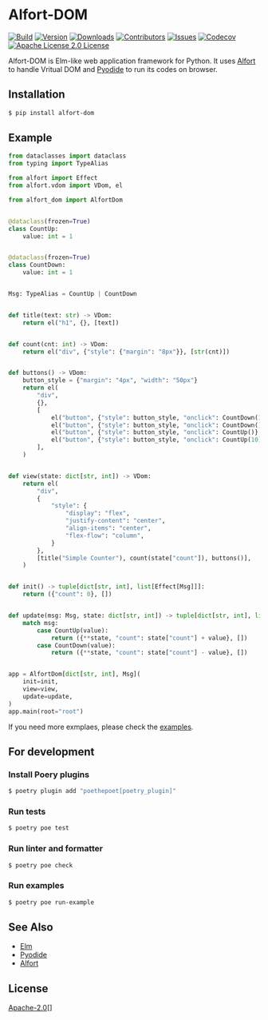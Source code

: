 # Alfort-DOM
[![Build][build-shiled]][build-url]
[![Version][version-shield]][version-url]
[![Downloads][download-shield]][download-url]
[![Contributors][contributors-shield]][contributors-url]
[![Issues][issues-shield]][issues-url]
[![Codecov][codecov-shield]][codecov-url]
[![Apache License 2.0 License][license-shield]][license-url]

Alfort-DOM is Elm-like web application framework for Python. It uses [Alfort](https://github.com/ar90n/alfort) to handle Vritual DOM and [Pyodide](https://pyodide.org/en/stable/) to run its codes on browser.

## Installation
```bash
$ pip install alfort-dom
```

## Example
```python
from dataclasses import dataclass
from typing import TypeAlias

from alfort import Effect
from alfort.vdom import VDom, el

from alfort_dom import AlfortDom


@dataclass(frozen=True)
class CountUp:
    value: int = 1


@dataclass(frozen=True)
class CountDown:
    value: int = 1


Msg: TypeAlias = CountUp | CountDown


def title(text: str) -> VDom:
    return el("h1", {}, [text])


def count(cnt: int) -> VDom:
    return el("div", {"style": {"margin": "8px"}}, [str(cnt)])


def buttons() -> VDom:
    button_style = {"margin": "4px", "width": "50px"}
    return el(
        "div",
        {},
        [
            el("button", {"style": button_style, "onclick": CountDown(10)}, ["-10"]),
            el("button", {"style": button_style, "onclick": CountDown()}, ["-"]),
            el("button", {"style": button_style, "onclick": CountUp()}, ["+"]),
            el("button", {"style": button_style, "onclick": CountUp(10)}, ["+10"]),
        ],
    )


def view(state: dict[str, int]) -> VDom:
    return el(
        "div",
        {
            "style": {
                "display": "flex",
                "justify-content": "center",
                "align-items": "center",
                "flex-flow": "column",
            }
        },
        [title("Simple Counter"), count(state["count"]), buttons()],
    )


def init() -> tuple[dict[str, int], list[Effect[Msg]]]:
    return ({"count": 0}, [])


def update(msg: Msg, state: dict[str, int]) -> tuple[dict[str, int], list[Effect[Msg]]]:
    match msg:
        case CountUp(value):
            return ({**state, "count": state["count"] + value}, [])
        case CountDown(value):
            return ({**state, "count": state["count"] - value}, [])


app = AlfortDom[dict[str, int], Msg](
    init=init,
    view=view,
    update=update,
)
app.main(root="root")

```

If you need more exmplaes, please check the [examples](https://github.com/ar90n/alfort-dom/tree/main/examples).

## For development
### Install Poery plugins
```bash
$ poetry plugin add "poethepoet[poetry_plugin]"
```

### Run tests
```bash
$ poetry poe test
```

### Run linter and formatter
```bash
$ poetry poe check
```
### Run examples
```bash
$ poetry poe run-example
```




## See Also
* [Elm](https://elm-lang.org/)
* [Pyodide](https://pyodide.org/en/stable/)
* [Alfort](https://github.com/ar90n/alfort)

## License
[Apache-2.0](https://github.com/ar90n/alfort-dom/blob/main/LICENSE)[]


[download-shield]: https://img.shields.io/pypi/dm/alfort-dom?style=flat
[download-url]: https://pypi.org/project/alfort-dom/
[version-shield]: https://img.shields.io/pypi/v/alfort-dom?style=flat
[version-url]: https://pypi.org/project/alfort-dom/
[build-shiled]: https://img.shields.io/github/workflow/status/ar90n/alfort-dom/CI%20testing/main
[build-url]: https://github.com/ar90n/alfort-dom/actions/workflows/ci.yml
[contributors-shield]: https://img.shields.io/github/contributors/ar90n/alfort-dom.svg?style=flat
[contributors-url]: https://github.com/ar90n/alfort-dom/graphs/contributors
[issues-shield]: https://img.shields.io/github/issues/ar90n/alfort-dom.svg?style=flat
[issues-url]: https://github.com/ar90n/alfort-dom/issues
[license-shield]: https://img.shields.io/github/license/ar90n/alfort-dom.svg?style=flat
[license-url]: https://github.com/ar90n/alfort-dom/blob/master/LICENSE.txt
[codecov-shield]: https://codecov.io/gh/ar90n/alfort-dom/branch/main/graph/badge.svg?token=8GKU96ODLY
[codecov-url]: https://codecov.io/gh/ar90n/alfort-dom
